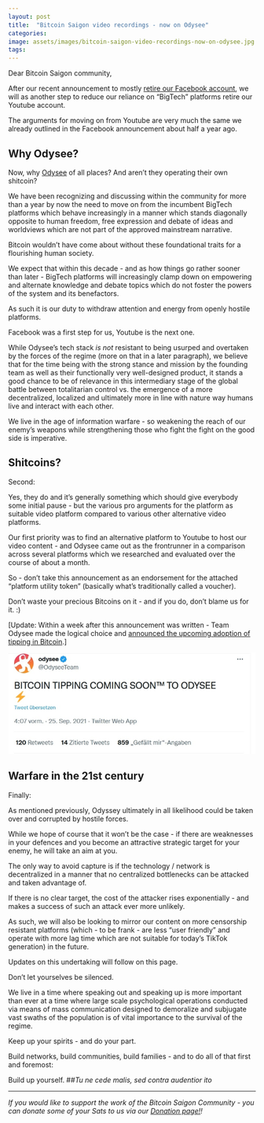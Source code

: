 ```yaml
---
layout: post
title:  "Bitcoin Saigon video recordings - now on Odysee"
categories: 
image: assets/images/bitcoin-saigon-video-recordings-now-on-odysee.jpg
tags: 
---
```

Dear Bitcoin Saigon community,

After our recent announcement to mostly [retire our Facebook account](https://bitcoinsaigon.org/reduction-of-facebook-online-presence/), we will as another step to reduce our reliance on “BigTech” platforms retire our Youtube account.

The arguments for moving on from Youtube are very much the same we already outlined in the Facebook announcement about half a year ago.

## Why Odysee?

Now, why [Odysee](https://odysee.com/$/invite) of all places? And aren’t they operating their own shitcoin?

We have been recognizing and discussing within the community for more than a year by now the need to move on from the incumbent BigTech platforms which behave increasingly in a manner which stands diagonally opposite to human freedom, free expression and debate of ideas and worldviews which are not part of the approved mainstream narrative.

Bitcoin wouldn’t have come about without these foundational traits for a flourishing human society.

We expect that within this decade - and as how things go rather sooner than later - BigTech platforms will increasingly clamp down on empowering and alternate knowledge and debate topics which do not foster the powers of the system and its benefactors.

As such it is our duty to withdraw attention and energy from openly hostile platforms.

Facebook was a first step for us, Youtube is the next one.

While Odysee’s tech stack *is not* resistant to being usurped and overtaken by the forces of the regime (more on that in a later paragraph), we believe that for the time being with the strong stance and mission by the founding team as well as their functionally very well-designed product, it stands a good chance to be of relevance in this intermediary stage of the global battle between totalitarian control vs. the emergence of a more decentralized, localized and ultimately more in line with nature way humans live and interact with each other.

We live in the age of information warfare - so weakening the reach of our enemy’s weapons while strengthening those who fight the fight on the good side is imperative.

## Shitcoins?


Second:

Yes, they do and it’s generally something which should give everybody some initial pause - but the various pro arguments for the platform as suitable video platform compared to various other alternative video platforms.

Our first priority was to find an alternative platform to Youtube to host our video content - and Odysee came out as the frontrunner in a comparison across several platforms which we researched and evaluated over the course of about a month.

So - don’t take this announcement as an endorsement for the attached “platform utility token” (basically what’s traditionally called a voucher).

Don’t waste your precious Bitcoins on it - and if you do, don’t blame us for it. :)

[Update: Within a week after this announcement was written - Team Odysee made the logical choice and [announced the upcoming adoption of tipping in Bitcoin](https://twitter.com/OdyseeTeam/status/1441509511110402051).]

![Team Odysee made the logical choice and announced the upcoming adoption of tipping in Bitcoin](/assets/images/bitcoin-saigon-video-recordings-now-on-odysee-1.jpg)

## Warfare in the 21st century

Finally:

As mentioned previously, Odyssey ultimately in all likelihood could be taken over and corrupted by hostile forces.

While we hope of course that it won’t be the case - if there are weaknesses in your defences and you become an attractive strategic target for your enemy, he will take an aim at you.

The only way to avoid capture is if the technology / network is decentralized in a manner that no centralized bottlenecks can be attacked and taken advantage of.

If there is no clear target, the cost of the attacker rises exponentially - and makes a success of such an attack ever more unlikely.

As such, we will also be looking to mirror our content on more censorship resistant platforms (which - to be frank - are less “user friendly” and operate with more lag time which are not suitable for today’s TikTok generation) in the future.

Updates on this undertaking will follow on this page.

Don’t let yourselves be silenced.

We live in a time where speaking out and speaking up is more important than ever at a time where large scale psychological operations conducted via means of mass communication designed to demoralize and subjugate vast swaths of the population is of vital importance to the survival of the regime.

Keep up your spirits - and do your part.

Build networks, build communities, build families - and to do all of that first and foremost:

Build up yourself.
##*Tu ne cede malis, sed contra audentior ito*

------------

*If you would like to support the work of the Bitcoin Saigon Community - you can donate some of your Sats to us via our [Donation page!](https://bitcoinsaigon.org/donate-satoshis)!*